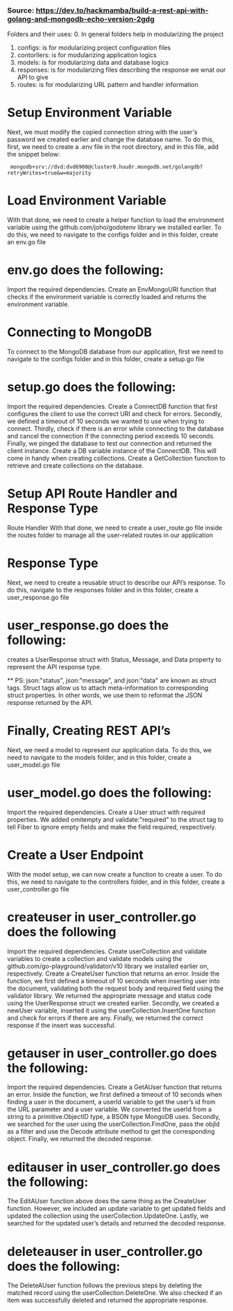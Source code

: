 ### Source: https://dev.to/hackmamba/build-a-rest-api-with-golang-and-mongodb-echo-version-2gdg


Folders and their uses:
0. In general folders help in modularizing the project
1. configs: is for modularizing project configuration files
2. contorllers: is for modularizing application logics
3. models: is for modularizing data and database logics
4. responses: is for modularizing files describing the response we wnat our API to give
5. routes: is for modularizing URL pattern and handler information


# Setup Environment Variable
Next, we must modify the copied connection string with the user's password we created earlier and change the database name. To do this, first, we need to create a .env file in the root directory, and in this file, add the snippet below:

```
 mongodb+srv://dvd:dvd6900@cluster0.huu8r.mongodb.net/golangdb?retryWrites=true&w=majority
``` 

# Load Environment Variable
 With that done, we need to create a helper function to load the environment variable using the github.com/joho/godotenv library we installed earlier. To do this, we need to navigate to the configs folder and in this folder, create an env.go file

# env.go does the following:
Import the required dependencies.
Create an EnvMongoURI function that checks if the environment variable is correctly loaded and returns the environment variable.

# Connecting to MongoDB
To connect to the MongoDB database from our application, first we need to navigate to the configs folder and in this folder, create a setup.go file

# setup.go does the following:
Import the required dependencies.
Create a ConnectDB function that first configures the client to use the correct URI and check for errors. Secondly, we defined a timeout of 10 seconds we wanted to use when trying to connect. Thirdly, check if there is an error while connecting to the database and cancel the connection if the connecting period exceeds 10 seconds. Finally, we pinged the database to test our connection and returned the client instance.
Create a DB variable instance of the ConnectDB. This will come in handy when creating collections.
Create a GetCollection function to retrieve and create collections on the database.

# Setup API Route Handler and Response Type
Route Handler
With that done, we need to create a user_route.go file inside the routes folder to manage all the user-related routes in our application

# Response Type
Next, we need to create a reusable struct to describe our API’s response. To do this, navigate to the responses folder and in this folder, create a user_response.go file

# user_response.go does the following:
creates a UserResponse struct with Status, Message, and Data property to represent the API response type.

** PS: json:"status", json:"message", and json:"data" are known as struct tags. Struct tags allow us to attach meta-information to corresponding struct properties. In other words, we use them to reformat the JSON response returned by the API.

# Finally, Creating REST API’s
Next, we need a model to represent our application data. To do this, we need to navigate to the models folder, and in this folder, create a user_model.go file 

# user_model.go does the following:
Import the required dependencies.
Create a User struct with required properties. We added omitempty and validate:"required" to the struct tag to tell Fiber to ignore empty fields and make the field required, respectively.

# Create a User Endpoint
With the model setup, we can now create a function to create a user. To do this, we need to navigate to the controllers folder, and in this folder, create a user_controller.go file

# createuser in user_controller.go does the following
Import the required dependencies.
Create userCollection and validate variables to create a collection and validate models using the github.com/go-playground/validator/v10 library we installed earlier on, respectively.
Create a CreateUser function that returns an error. Inside the function, we first defined a timeout of 10 seconds when inserting user into the document, validating both the request body and required field using the validator library. We returned the appropriate message and status code using the UserResponse struct we created earlier. Secondly, we created a newUser variable, inserted it using the userCollection.InsertOne function and check for errors if there are any. Finally, we returned the correct response if the insert was successful.

# getauser in user_controller.go does the following:
Import the required dependencies.
Create a GetAUser function that returns an error. Inside the function, we first defined a timeout of 10 seconds when finding a user in the document, a userId variable to get the user’s id from the URL parameter and a user variable. We converted the userId from a string to a primitive.ObjectID type, a BSON type MongoDB uses. Secondly, we searched for the user using the userCollection.FindOne, pass the objId as a filter and use the Decode attribute method to get the corresponding object. Finally, we returned the decoded response.

# editauser in user_controller.go does the following:
The EditAUser function above does the same thing as the CreateUser function. However, we included an update variable to get updated fields and updated the collection using the userCollection.UpdateOne. Lastly, we searched for the updated user’s details and returned the decoded response.

# deleteauser in user_controller.go does the following:
The DeleteAUser function follows the previous steps by deleting the matched record using the userCollection.DeleteOne. We also checked if an item was successfully deleted and returned the appropriate response.

